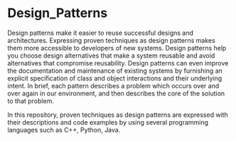 # Design_Patterns

Design patterns make it easier to reuse successful designs and architectures. Expressing proven techniques as design patterns makes them more accessible to developers of new systems. Design patterns help you choose design alternatives that make a system reusable and avoid alternatives that compromise reusability. Design patterns can even improve the documentation and maintenance of existing systems by furnishing an explicit specification of class and object interactions and their underlying intent. In brief, each pattern describes a problem which occurs over and over again in our environment, and then describes the core of the solution to that problem.

In this repository, proven techniques as design patterns are expressed with their descriptions and code examples by using several programming languages such as C++, Python, Java.